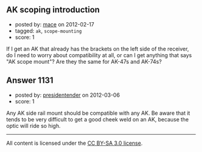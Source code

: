 ## AK scoping introduction

- posted by: [mace](https://stackexchange.com/users/-1/163-mace) on 2012-02-17
- tagged: `ak`, `scope-mounting`
- score: 1

If I get an AK that already has the brackets on the left side of the receiver, do I need to worry about compatibility at all, or can I get anything that says "AK scope mount"? Are they the same for AK-47s and AK-74s?


## Answer 1131

- posted by: [presidentender](https://stackexchange.com/users/-1/466-presidentender) on 2012-03-06
- score: 1

Any AK side rail mount should be compatible with any AK. Be aware that it tends to be very difficult to get a good cheek weld on an AK, because the optic will ride so high.



---

All content is licensed under the [CC BY-SA 3.0 license](https://creativecommons.org/licenses/by-sa/3.0/).
